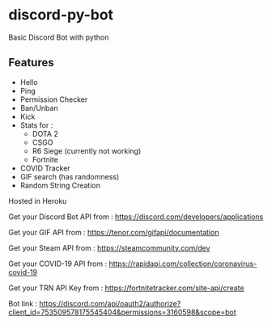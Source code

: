 # discord-py-bot
 Basic Discord Bot with python

## Features
* Hello
* Ping
* Permission Checker
* Ban/Unban
* Kick
* Stats for :
  * DOTA 2
  * CSGO
  * R6 Siege (currently not working)
  * Fortnite
* COVID Tracker
* GIF search (has randomness)
* Random String Creation

Hosted in Heroku

Get your Discord Bot API from : https://discord.com/developers/applications

Get your GIF API from : https://tenor.com/gifapi/documentation

Get your Steam API from : https://steamcommunity.com/dev

Get  your COVID-19 API from : https://rapidapi.com/collection/coronavirus-covid-19

Get your TRN API Key from : https://fortnitetracker.com/site-api/create

Bot link : https://discord.com/api/oauth2/authorize?client_id=753509578175545404&permissions=3160598&scope=bot